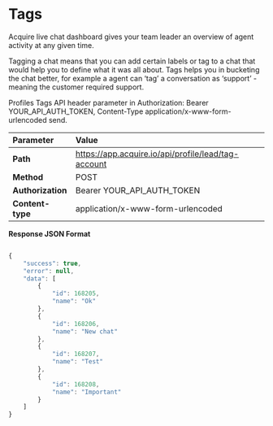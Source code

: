 # Tags

Acquire live chat dashboard gives your team leader an overview of agent activity at any given time.

Tagging a chat means that you can add certain labels or tag to a chat that would help you to define what it was all about. Tags helps you in bucketing the chat better, for example a agent can ‘tag’ a conversation as ‘support’ - meaning the customer required support.

Profiles Tags API header parameter in Authorization: Bearer YOUR\_API\_AUTH\_TOKEN, Content-Type application/x-www-form-urlencoded send.

| Parameter | Value |
| :--- | :--- |
| **Path** | https://app.acquire.io/api/profile/lead/tag-account |
| **Method** | POST |
| **Authorization** | Bearer YOUR\_API\_AUTH\_TOKEN |
| **Content-type** | application/x-www-form-urlencoded |

**Response JSON Format**

```javascript

{
    "success": true,
    "error": null,
    "data": [
        {
            "id": 168205,
            "name": "Ok"
        },
        {
            "id": 168206,
            "name": "New chat"
        },
        {
            "id": 168207,
            "name": "Test"
        },
        {
            "id": 168208,
            "name": "Important"
        }
    ]
}
```

